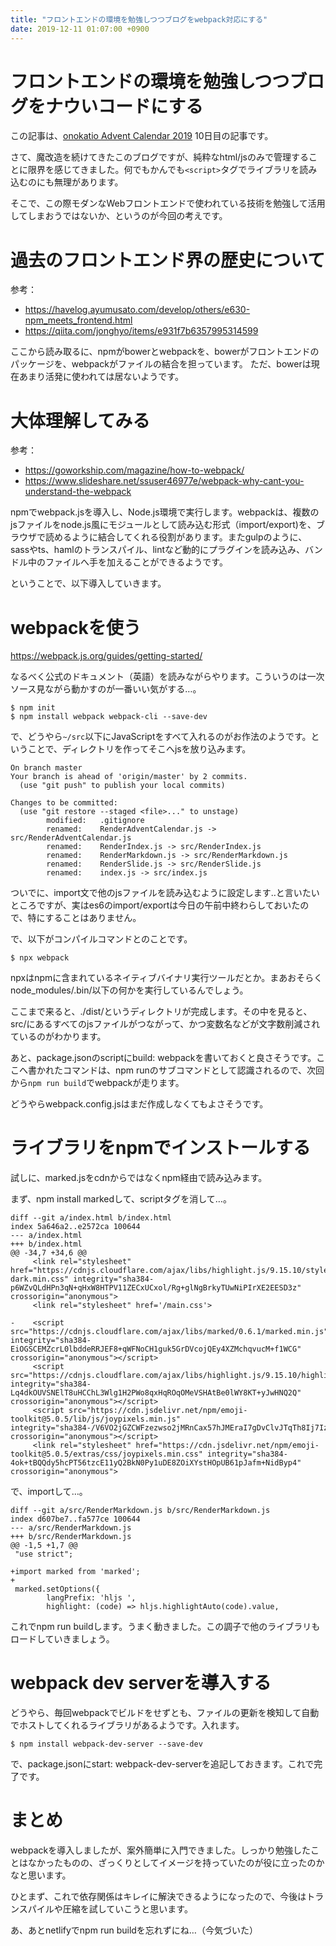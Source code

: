 ```yaml
---
title: "フロントエンドの環境を勉強しつつブログをwebpack対応にする"
date: 2019-12-11 01:07:00 +0900
---
```


フロントエンドの環境を勉強しつつブログをナウいコードにする
===

この記事は、[onokatio Advent Calendar 2019](/adventcalendar/2019/onokatio) 10日目の記事です。

さて、魔改造を続けてきたこのブログですが、純粋なhtml/jsのみで管理することに限界を感じてきました。何でもかんでも`<script>`タグでライブラリを読み込むのにも無理があります。

そこで、この際モダンなWebフロントエンドで使われている技術を勉強して活用してしまおうではないか、というのが今回の考えです。

# 過去のフロントエンド界の歴史について


参考：
- https://havelog.ayumusato.com/develop/others/e630-npm_meets_frontend.html
- https://qiita.com/jonghyo/items/e931f7b6357995314599


ここから読み取るに、npmがbowerとwebpackを、bowerがフロントエンドのパッケージを、webpackがファイルの結合を担っています。
ただ、bowerは現在あまり活発に使われては居ないようです。

# 大体理解してみる

参考：
- https://goworkship.com/magazine/how-to-webpack/
- https://www.slideshare.net/ssuser46977e/webpack-why-cant-you-understand-the-webpack

npmでwebpack.jsを導入し、Node.js環境で実行します。webpackは、複数のjsファイルをnode.js風にモジュールとして読み込む形式（import/export)を、ブラウザで読めるように結合してくれる役割があります。またgulpのように、sassやts、hamlのトランスパイル、lintなど動的にプラグインを読み込み、バンドル中のファイルへ手を加えることができるようです。

ということで、以下導入していきます。

# webpackを使う

https://webpack.js.org/guides/getting-started/

なるべく公式のドキュメント（英語）を読みながらやります。こういうのは一次ソース見ながら動かすのが一番いい気がする…。

```shell
$ npm init
$ npm install webpack webpack-cli --save-dev
```

で、どうやら`~/src`以下にJavaScriptをすべて入れるのがお作法のようです。ということで、ディレクトリを作ってそこへjsを放り込みます。


```shell
On branch master
Your branch is ahead of 'origin/master' by 2 commits.
  (use "git push" to publish your local commits)

Changes to be committed:
  (use "git restore --staged <file>..." to unstage)
        modified:   .gitignore
        renamed:    RenderAdventCalendar.js -> src/RenderAdventCalendar.js
        renamed:    RenderIndex.js -> src/RenderIndex.js
        renamed:    RenderMarkdown.js -> src/RenderMarkdown.js
        renamed:    RenderSlide.js -> src/RenderSlide.js
        renamed:    index.js -> src/index.js
```

ついでに、import文で他のjsファイルを読み込むように設定します‥と言いたいところですが、実はes6のimport/exportは今日の午前中終わらしておいたので、特にすることはありません。

で、以下がコンパイルコマンドとのことです。

```shell
$ npx webpack
```

npxはnpmに含まれているネイティブバイナリ実行ツールだとか。まあおそらくnode_modules/.bin/以下の何かを実行しているんでしょう。

ここまで来ると、./dist/というディレクトリが完成します。その中を見ると、src/にあるすべてのjsファイルがつながって、かつ変数名などが文字数削減されているのがわかります。

あと、package.jsonのscriptにbuild: webpackを書いておくと良さそうです。ここへ書かれたコマンドは、npm runのサブコマンドとして認識されるので、次回から`npm run build`でwebpackが走ります。

どうやらwebpack.config.jsはまだ作成しなくてもよさそうです。

# ライブラリをnpmでインストールする

試しに、marked.jsをcdnからではなくnpm経由で読み込みます。

まず、npm install markedして、scriptタグを消して…。

```diff=
diff --git a/index.html b/index.html
index 5a646a2..e2572ca 100644
--- a/index.html
+++ b/index.html
@@ -34,7 +34,6 @@
     <link rel="stylesheet" href="https://cdnjs.cloudflare.com/ajax/libs/highlight.js/9.15.10/styles/solarized-dark.min.css" integrity="sha384-p6WZvQLdHPn3qN+qHxW8HTPV11ZECxUCxol/Rg+glNgBrkyTUwNiPIrXE2EESD3z" crossorigin="anonymous">
     <link rel="stylesheet" href='/main.css'>

-    <script src="https://cdnjs.cloudflare.com/ajax/libs/marked/0.6.1/marked.min.js" integrity="sha384-EiOGSCEMZcrL0lbddeRRJEF8+qWFNoCH1guk5GrDVcojQEy4XZMchqvucM+f1WCG" crossorigin="anonymous"></script>
     <script src="https://cdnjs.cloudflare.com/ajax/libs/highlight.js/9.15.10/highlight.min.js" integrity="sha384-Lq4dkOUVSNElT8uHCChL3Wlg1H2PWo8qxHqROqOMeVSHAtBe0lWY8KT+yJwHNQ2Q" crossorigin="anonymous"></script>
     <script src="https://cdn.jsdelivr.net/npm/emoji-toolkit@5.0.5/lib/js/joypixels.min.js" integrity="sha384-/V6VO2jGZCWFzezwso2jMRnCax57hJMEraI7gDvClvJTqTh8Ij7IzfAmdzkHQDDS" crossorigin="anonymous"></script>
     <link rel="stylesheet" href="https://cdn.jsdelivr.net/npm/emoji-toolkit@5.0.5/extras/css/joypixels.min.css" integrity="sha384-4ok+tBQQdy5hcPT56tzcE11yQ2BkN0Py1uDE8ZOiXYstHOpUB61pJafm+NidByp4" crossorigin="anonymous">
```

で、importして…。

```diff=
diff --git a/src/RenderMarkdown.js b/src/RenderMarkdown.js
index d607be7..fa577ce 100644
--- a/src/RenderMarkdown.js
+++ b/src/RenderMarkdown.js
@@ -1,5 +1,7 @@
 "use strict";

+import marked from 'marked';
+
 marked.setOptions({
        langPrefix: 'hljs ',
        highlight: (code) => hljs.highlightAuto(code).value,
```

これでnpm run buildします。うまく動きました。この調子で他のライブラリもロードしていきましょう。

# webpack dev serverを導入する

どうやら、毎回webpackでビルドをせずとも、ファイルの更新を検知して自動でホストしてくれるライブラリがあるようです。入れます。

```shell
$ npm install webpack-dev-server --save-dev
```

で、package.jsonにstart: webpack-dev-serverを追記しておきます。これで完了です。

# まとめ

webpackを導入しましたが、案外簡単に入門できました。しっかり勉強したことはなかったものの、ざっくりとしてイメージを持っていたのが役に立ったのかなと思います。

ひとまず、これで依存関係はキレイに解決できるようになったので、今後はトランスパイルや圧縮を試していこうと思います。


あ、あとnetlifyでnpm run buildを忘れずにね…（今気づいた）
